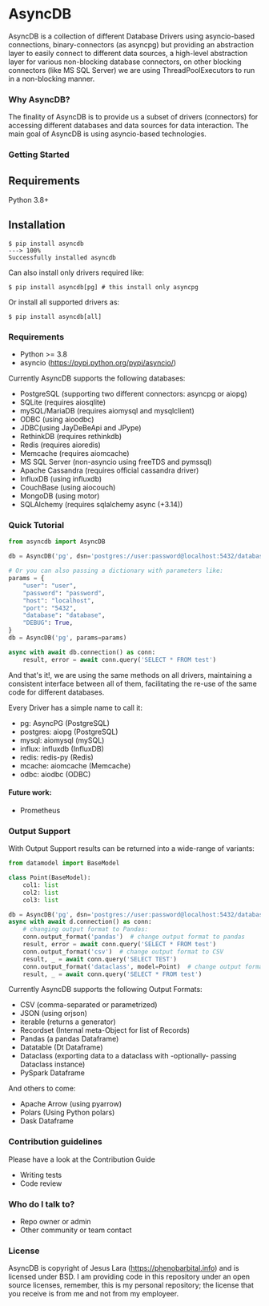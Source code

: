 # AsyncDB #

AsyncDB is a collection of different Database Drivers using asyncio-based connections, binary-connectors (as asyncpg) but providing an abstraction layer to easily connect to different data sources, a high-level abstraction layer for various non-blocking database connectors,
on other blocking connectors (like MS SQL Server) we are using ThreadPoolExecutors to run in a non-blocking manner.

### Why AsyncDB? ###

The finality of AsyncDB is to provide us a subset of drivers (connectors) for accessing different databases and data sources for data interaction.
The main goal of AsyncDB is using asyncio-based technologies.

### Getting Started ###

## Requirements

Python 3.8+

## Installation

<div class="termy">

```console
$ pip install asyncdb
---> 100%
Successfully installed asyncdb
```

Can also install only drivers required like:
```console
$ pip install asyncdb[pg] # this install only asyncpg
```
Or install all supported drivers as:

```console
$ pip install asyncdb[all]
```

### Requirements ###

* Python >= 3.8
* asyncio (https://pypi.python.org/pypi/asyncio/)

Currently AsyncDB supports the following databases:

* PostgreSQL (supporting two different connectors: asyncpg or aiopg)
* SQLite (requires aiosqlite)
* mySQL/MariaDB (requires aiomysql and mysqlclient)
* ODBC (using aioodbc)
* JDBC(using JayDeBeApi and JPype)
* RethinkDB (requires rethinkdb)
* Redis (requires aioredis)
* Memcache (requires aiomcache)
* MS SQL Server (non-asyncio using freeTDS and pymssql)
* Apache Cassandra (requires official cassandra driver)
* InfluxDB (using influxdb)
* CouchBase (using aiocouch)
* MongoDB (using motor)
* SQLAlchemy (requires sqlalchemy async (+3.14))

### Quick Tutorial ###

```python
from asyncdb import AsyncDB

db = AsyncDB('pg', dsn='postgres://user:password@localhost:5432/database')

# Or you can also passing a dictionary with parameters like:
params = {
    "user": "user",
    "password": "password",
    "host": "localhost",
    "port": "5432",
    "database": "database",
    "DEBUG": True,
}
db = AsyncDB('pg', params=params)

async with await db.connection() as conn:
    result, error = await conn.query('SELECT * FROM test')
```
And that's it!, we are using the same methods on all drivers, maintaining a consistent interface between all of them, facilitating the re-use of the same code for different databases.

Every Driver has a simple name to call it:
* pg: AsyncPG (PostgreSQL)
* postgres: aiopg (PostgreSQL)
* mysql: aiomysql (mySQL)
* influx: influxdb (InfluxDB)
* redis: redis-py (Redis)
* mcache: aiomcache (Memcache)
* odbc: aiodbc (ODBC)

#### Future work: ####

* Prometheus

### Output Support ###

With Output Support results can be returned into a wide-range of variants:

```python
from datamodel import BaseModel

class Point(BaseModel):
    col1: list
    col2: list
    col3: list

db = AsyncDB('pg', dsn='postgres://user:password@localhost:5432/database')
async with await d.connection() as conn:
    # changing output format to Pandas:
    conn.output_format('pandas')  # change output format to pandas
    result, error = await conn.query('SELECT * FROM test')
    conn.output_format('csv')  # change output format to CSV
    result, _ = await conn.query('SELECT TEST')
    conn.output_format('dataclass', model=Point)  # change output format to Dataclass Model
    result, _ = await conn.query('SELECT * FROM test')
```

Currently AsyncDB supports the following Output Formats:

* CSV (comma-separated or parametrized)
* JSON (using orjson)
* iterable (returns a generator)
* Recordset (Internal meta-Object for list of Records)
* Pandas (a pandas Dataframe)
* Datatable (Dt Dataframe)
* Dataclass (exporting data to a dataclass with -optionally- passing Dataclass instance)
* PySpark Dataframe

And others to come:
* Apache Arrow (using pyarrow)
* Polars (Using Python polars)
* Dask Dataframe

### Contribution guidelines ###

Please have a look at the Contribution Guide

* Writing tests
* Code review

### Who do I talk to? ###

* Repo owner or admin
* Other community or team contact

### License ###

AsyncDB is copyright of Jesus Lara (https://phenobarbital.info) and is licensed under BSD. I am providing code in this repository under an open source licenses, remember, this is my personal repository; the license that you receive is from me and not from my employeer.
